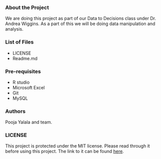 ### About the Project
We are doing this project as part of our Data to Decisions class under Dr. Andrea Wiggins. As a part of this we will be doing data manipulation and analysis.

### List of Files
* LICENSE
* Readme.md

### Pre-requisites
* R studio
* Microsoft Excel
* Git
* MySQL


### Authors
Pooja Yalala and team.

### LICENSE
This project is protected under the MIT license. Please read through it before using this project.
The link to it can be found [here](https://github.com/PoojaYalala/D2D-Project/blob/master/LICENSE).
